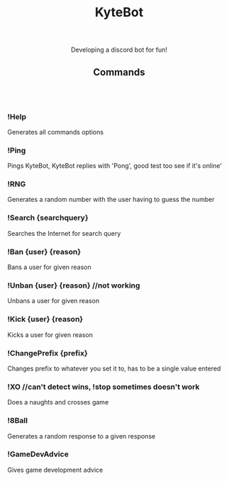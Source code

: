 # <p align = "center"> KyteBot </p>

<br>
<p align = "center">
Developing a discord bot for fun!
</p>


## <p align = "center"> Commands </p>

<br>
<br>

### !Help

Generates all commands options

### !Ping

Pings KyteBot, KyteBot replies with 'Pong', good test too see if it's online'

### !RNG

Generates a random number with the user having to guess the number

### !Search {searchquery}

Searches the Internet for search query

### !Ban {user} {reason}

Bans a user for given reason

### !Unban {user} {reason} //not working

Unbans a user for given reason

### !Kick {user} {reason}

Kicks a user for given reason

### !ChangePrefix {prefix}

Changes prefix to whatever you set it to, has to be a single value entered

### !XO //can't detect wins, !stop sometimes doesn't work

Does a naughts and crosses game

### !8Ball

Generates a random response to a given response

### !GameDevAdvice

Gives game development advice